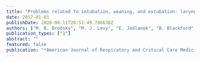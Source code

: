 ```yaml
---
title: "Problems related to intubation, weaning, and extubation: laryngeal and upper airway symptoms and injury following endotracheal intubation: a systematic review"
date: 2017-01-01
publishDate: 2020-08-11T20:51:49.786638Z
authors: ["M. B. Brodsky", "M. J. Levy", "E. Jedlanek", "B. Blackford", "C. Price", "A. T. Hillel", "S. R. Best", "L. M. Akst"]
publication_types: ["1"]
abstract: ""
featured: false
publication: "*American Journal of Respiratory and Critical Care Medicine*"
---
```


